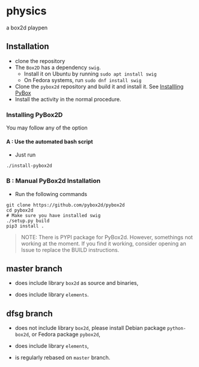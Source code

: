 # physics

a box2d playpen

## Installation

* clone the repository
* The `Box2D` has a dependency `swig`.
   - Install it on Ubuntu by running 
    ```sudo apt install swig```
   - On Fedora systems, run 
    ```sudo dnf install swig```
* Clone the `pybox2d` repository and build it and install it. See [Installling PyBox](#installing-pybox2d)
* Install the activity in the normal procedure.

### Installing PyBox2D
You may follow any of the option
#### A : Use the automated bash script
* Just run
```
./install-pybox2d
```
### B : Manual PyBox2d Installation
* Run the following commands
```
git clone https://github.com/pybox2d/pybox2d
cd pybox2d
# Make sure you have installed swig
./setup.py build
pip3 install .
```
> NOTE: There is PYPI package for PyBox2d. However, somethings not working at the moment.
> If you find it working, consider opening an Issue to replace the BUILD instructions.

## master branch

* does include library `box2d` as source and binaries,

* does include library `elements`.

## dfsg branch

* does not include library `box2d`, please install Debian package `python-box2d`, or Fedora package `pybox2d`,

* does include library `elements`,

* is regularly rebased on `master` branch.
